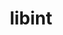 ---
title: "libint"
layout: cache
categories: [package, develop]
meta: {"compilers": ["gcc@=11.4.0", "gcc@=9.4.0"], "num_specs": 14, "num_specs_by_stack": {"e4s": 5, "e4s-neoverse-v2": 5, "e4s-neoverse_v1": 3, "e4s-power": 1, "root": 14}, "oss": ["ubuntu20.04", "ubuntu22.04"], "platforms": ["linux"], "stacks": ["e4s", "e4s-neoverse-v2", "e4s-neoverse_v1", "e4s-power", "root"], "targets": ["neoverse_v1", "neoverse_v2", "ppc64le", "x86_64_v3"], "versions": ["2.6.0", "2.9.0"]}
spec_details: [{"compiler": "gcc@=11.4.0", "hash": "5rxigd62h4mra42nd4ogfosskdmlgmkl", "os": "ubuntu22.04", "platform": "linux", "size": "-", "stacks": ["e4s", "root"], "tarball": "https://binaries.spack.io/develop/build_cache/linux-ubuntu22.04-x86_64_v3/gcc-11.4.0/libint-2.9.0/linux-ubuntu22.04-x86_64_v3-gcc-11.4.0-libint-2.9.0-5rxigd62h4mra42nd4ogfosskdmlgmkl.spack", "target": "x86_64_v3", "variants": ["build_system=autotools", "~debug", "~fma", "+fortran", "tune=cp2k-lmax-5"], "versions": ["2.9.0"]}, {"compiler": "gcc@=11.4.0", "hash": "au3rk55afypmhrrjaaznneiu4fwktgju", "os": "ubuntu22.04", "platform": "linux", "size": "-", "stacks": ["e4s-neoverse-v2", "root"], "tarball": "https://binaries.spack.io/develop/build_cache/linux-ubuntu22.04-neoverse_v2/gcc-11.4.0/libint-2.9.0/linux-ubuntu22.04-neoverse_v2-gcc-11.4.0-libint-2.9.0-au3rk55afypmhrrjaaznneiu4fwktgju.spack", "target": "neoverse_v2", "variants": ["build_system=autotools", "~debug", "~fma", "+fortran", "tune=cp2k-lmax-5"], "versions": ["2.9.0"]}, {"compiler": "gcc@=11.4.0", "hash": "deo7qys3n6j2exhic752msqnlu6sfwiw", "os": "ubuntu22.04", "platform": "linux", "size": "-", "stacks": ["e4s-neoverse-v2", "root"], "tarball": "https://binaries.spack.io/develop/build_cache/linux-ubuntu22.04-neoverse_v2/gcc-11.4.0/libint-2.9.0/linux-ubuntu22.04-neoverse_v2-gcc-11.4.0-libint-2.9.0-deo7qys3n6j2exhic752msqnlu6sfwiw.spack", "target": "neoverse_v2", "variants": ["build_system=autotools", "~debug", "~fma", "+fortran", "tune=cp2k-lmax-5"], "versions": ["2.9.0"]}, {"compiler": "gcc@=11.4.0", "hash": "ely25ff5bvuauzwpel3en6yoymcf5zyh", "os": "ubuntu22.04", "platform": "linux", "size": "-", "stacks": ["e4s-neoverse-v2", "root"], "tarball": "https://binaries.spack.io/develop/build_cache/linux-ubuntu22.04-neoverse_v2/gcc-11.4.0/libint-2.9.0/linux-ubuntu22.04-neoverse_v2-gcc-11.4.0-libint-2.9.0-ely25ff5bvuauzwpel3en6yoymcf5zyh.spack", "target": "neoverse_v2", "variants": ["build_system=autotools", "~debug", "~fma", "+fortran", "tune=cp2k-lmax-5"], "versions": ["2.9.0"]}, {"compiler": "gcc@=11.4.0", "hash": "jfpmr62d3x6zv5dg2e4tfaqki4yehmgv", "os": "ubuntu22.04", "platform": "linux", "size": "-", "stacks": ["e4s-neoverse_v1", "root"], "tarball": "https://binaries.spack.io/develop/build_cache/linux-ubuntu22.04-neoverse_v1/gcc-11.4.0/libint-2.9.0/linux-ubuntu22.04-neoverse_v1-gcc-11.4.0-libint-2.9.0-jfpmr62d3x6zv5dg2e4tfaqki4yehmgv.spack", "target": "neoverse_v1", "variants": ["build_system=autotools", "~debug", "~fma", "+fortran", "tune=cp2k-lmax-5"], "versions": ["2.9.0"]}, {"compiler": "gcc@=11.4.0", "hash": "jlraxlkf2dlw4ahjg2imon5gwhex5c3y", "os": "ubuntu22.04", "platform": "linux", "size": "-", "stacks": ["e4s-neoverse-v2", "root"], "tarball": "https://binaries.spack.io/develop/build_cache/linux-ubuntu22.04-neoverse_v2/gcc-11.4.0/libint-2.9.0/linux-ubuntu22.04-neoverse_v2-gcc-11.4.0-libint-2.9.0-jlraxlkf2dlw4ahjg2imon5gwhex5c3y.spack", "target": "neoverse_v2", "variants": ["build_system=autotools", "~debug", "~fma", "+fortran", "tune=cp2k-lmax-5"], "versions": ["2.9.0"]}, {"compiler": "gcc@=11.4.0", "hash": "k4kkcvs55yzm6mb34mjocteciobuj7m2", "os": "ubuntu22.04", "platform": "linux", "size": "-", "stacks": ["e4s-neoverse-v2", "root"], "tarball": "https://binaries.spack.io/develop/build_cache/linux-ubuntu22.04-neoverse_v2/gcc-11.4.0/libint-2.9.0/linux-ubuntu22.04-neoverse_v2-gcc-11.4.0-libint-2.9.0-k4kkcvs55yzm6mb34mjocteciobuj7m2.spack", "target": "neoverse_v2", "variants": ["build_system=autotools", "~debug", "~fma", "+fortran", "tune=cp2k-lmax-5"], "versions": ["2.9.0"]}, {"compiler": "gcc@=11.4.0", "hash": "ntcx4t7esa3ythl4qdunzkioqimp46rs", "os": "ubuntu22.04", "platform": "linux", "size": "-", "stacks": ["e4s-neoverse_v1", "root"], "tarball": "https://binaries.spack.io/develop/build_cache/linux-ubuntu22.04-neoverse_v1/gcc-11.4.0/libint-2.9.0/linux-ubuntu22.04-neoverse_v1-gcc-11.4.0-libint-2.9.0-ntcx4t7esa3ythl4qdunzkioqimp46rs.spack", "target": "neoverse_v1", "variants": ["build_system=autotools", "~debug", "~fma", "+fortran", "tune=cp2k-lmax-5"], "versions": ["2.9.0"]}, {"compiler": "gcc@=11.4.0", "hash": "oi5x43usb2mv2zsw5g4je425om7gu3db", "os": "ubuntu22.04", "platform": "linux", "size": "-", "stacks": ["e4s", "root"], "tarball": "https://binaries.spack.io/develop/build_cache/linux-ubuntu22.04-x86_64_v3/gcc-11.4.0/libint-2.9.0/linux-ubuntu22.04-x86_64_v3-gcc-11.4.0-libint-2.9.0-oi5x43usb2mv2zsw5g4je425om7gu3db.spack", "target": "x86_64_v3", "variants": ["build_system=autotools", "~debug", "~fma", "+fortran", "tune=cp2k-lmax-5"], "versions": ["2.9.0"]}, {"compiler": "gcc@=11.4.0", "hash": "tmv2mpd2d6yc7e4alrheiqudxtuo7il6", "os": "ubuntu22.04", "platform": "linux", "size": "-", "stacks": ["e4s", "root"], "tarball": "https://binaries.spack.io/develop/build_cache/linux-ubuntu22.04-x86_64_v3/gcc-11.4.0/libint-2.9.0/linux-ubuntu22.04-x86_64_v3-gcc-11.4.0-libint-2.9.0-tmv2mpd2d6yc7e4alrheiqudxtuo7il6.spack", "target": "x86_64_v3", "variants": ["build_system=autotools", "~debug", "~fma", "+fortran", "tune=cp2k-lmax-5"], "versions": ["2.9.0"]}, {"compiler": "gcc@=9.4.0", "hash": "ul77aun5d2smijiyg6ap6do5zugt5z3w", "os": "ubuntu20.04", "platform": "linux", "size": "-", "stacks": ["e4s-power", "root"], "tarball": "https://binaries.spack.io/develop/build_cache/linux-ubuntu20.04-ppc64le/gcc-9.4.0/libint-2.6.0/linux-ubuntu20.04-ppc64le-gcc-9.4.0-libint-2.6.0-ul77aun5d2smijiyg6ap6do5zugt5z3w.spack", "target": "ppc64le", "variants": ["build_system=autotools", "~debug", "~fma", "+fortran", "tune=cp2k-lmax-5"], "versions": ["2.6.0"]}, {"compiler": "gcc@=11.4.0", "hash": "w5eicuspgmscxj7yy7bbugxlrklb4744", "os": "ubuntu22.04", "platform": "linux", "size": "-", "stacks": ["e4s", "root"], "tarball": "https://binaries.spack.io/develop/build_cache/linux-ubuntu22.04-x86_64_v3/gcc-11.4.0/libint-2.9.0/linux-ubuntu22.04-x86_64_v3-gcc-11.4.0-libint-2.9.0-w5eicuspgmscxj7yy7bbugxlrklb4744.spack", "target": "x86_64_v3", "variants": ["build_system=autotools", "~debug", "~fma", "+fortran", "tune=cp2k-lmax-5"], "versions": ["2.9.0"]}, {"compiler": "gcc@=11.4.0", "hash": "xthimjrh35g2ttgpjpvxbnbca3wb2qx3", "os": "ubuntu22.04", "platform": "linux", "size": "-", "stacks": ["e4s-neoverse_v1", "root"], "tarball": "https://binaries.spack.io/develop/build_cache/linux-ubuntu22.04-neoverse_v1/gcc-11.4.0/libint-2.9.0/linux-ubuntu22.04-neoverse_v1-gcc-11.4.0-libint-2.9.0-xthimjrh35g2ttgpjpvxbnbca3wb2qx3.spack", "target": "neoverse_v1", "variants": ["build_system=autotools", "~debug", "~fma", "+fortran", "tune=cp2k-lmax-5"], "versions": ["2.9.0"]}, {"compiler": "gcc@=11.4.0", "hash": "ywx23ybpt4osv6jrztx3afz45ujjfu75", "os": "ubuntu22.04", "platform": "linux", "size": "-", "stacks": ["e4s", "root"], "tarball": "https://binaries.spack.io/develop/build_cache/linux-ubuntu22.04-x86_64_v3/gcc-11.4.0/libint-2.9.0/linux-ubuntu22.04-x86_64_v3-gcc-11.4.0-libint-2.9.0-ywx23ybpt4osv6jrztx3afz45ujjfu75.spack", "target": "x86_64_v3", "variants": ["build_system=autotools", "~debug", "~fma", "+fortran", "tune=cp2k-lmax-5"], "versions": ["2.9.0"]}]
---